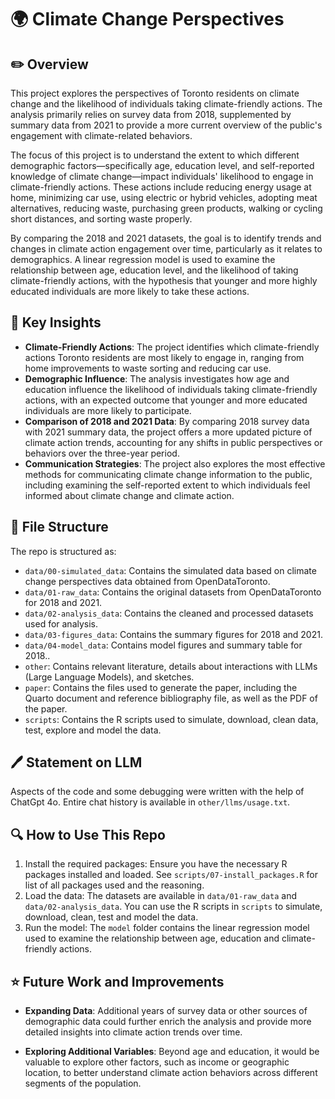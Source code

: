 # 🌍 Climate Change Perspectives


## ✏️ Overview
This project explores the perspectives of Toronto residents on climate change and the likelihood of individuals taking climate-friendly actions. The analysis primarily relies on survey data from 2018, supplemented by summary data from 2021 to provide a more current overview of the public's engagement with climate-related behaviors.

The focus of this project is to understand the extent to which different demographic factors—specifically age, education level, and self-reported knowledge of climate change—impact individuals' likelihood to engage in climate-friendly actions. These actions include reducing energy usage at home, minimizing car use, using electric or hybrid vehicles, adopting meat alternatives, reducing waste, purchasing green products, walking or cycling short distances, and sorting waste properly.

By comparing the 2018 and 2021 datasets, the goal is to identify trends and changes in climate action engagement over time, particularly as it relates to demographics. A linear regression model is used to examine the relationship between age, education level, and the likelihood of taking climate-friendly actions, with the hypothesis that younger and more highly educated individuals are more likely to take these actions.


## 🤔 Key Insights
-   **Climate-Friendly Actions**: The project identifies which climate-friendly actions Toronto residents are most likely to engage in, ranging from home improvements to waste sorting and reducing car use.
-    **Demographic Influence**: The analysis investigates how age and education influence the likelihood of individuals taking climate-friendly actions, with an expected outcome that younger and more educated individuals are more likely to participate.
-    **Comparison of 2018 and 2021 Data**:  By comparing 2018 survey data with 2021 summary data, the project offers a more updated picture of climate action trends, accounting for any shifts in public perspectives or behaviors over the three-year period.
-    **Communication Strategies**: The project also explores the most effective methods for communicating climate change information to the public, including examining the self-reported extent to which individuals feel informed about climate change and climate action.


## 📁 File Structure

The repo is structured as:

-   `data/00-simulated_data`: Contains the simulated data based on climate change perspectives data obtained from OpenDataToronto.
-   `data/01-raw_data`: Contains the original datasets from OpenDataToronto for 2018 and 2021.
-   `data/02-analysis_data`: Contains the cleaned and processed datasets used for analysis.
-   `data/03-figures_data`: Contains the summary figures for 2018 and 2021.
-   `data/04-model_data`: Contains model figures and summary table for 2018..
-   `other`: Contains relevant literature, details about interactions with LLMs (Large Language Models), and sketches.
-   `paper`: Contains the files used to generate the paper, including the Quarto document and reference bibliography file, as well as the PDF of the paper. 
-   `scripts`: Contains the R scripts used to simulate, download, clean data, test, explore and model the data. 


## 🖊️ Statement on LLM
Aspects of the code and some debugging were written with the help of ChatGpt 4o. Entire chat history is available in `other/llms/usage.txt`.

## 🔍 How to Use This Repo
1. Install the required packages: Ensure you have the necessary R packages installed and loaded. See `scripts/07-install_packages.R` for list of all packages used and the reasoning. 
2. Load the data: The datasets are available in `data/01-raw_data` and `data/02-analysis_data`. You can use the R scripts in `scripts` to simulate, download, clean, test and model the data. 
3. Run the model: The `model` folder contains the linear regression model used to examine the relationship between age, education and climate-friendly actions. 

## ⭐ Future Work and Improvements
-    **Expanding Data**: Additional years of survey data or other sources of demographic data could further enrich the analysis and provide more detailed insights into climate action trends over time.

-    **Exploring Additional Variables**: Beyond age and education, it would be valuable to explore other factors, such as income or geographic location, to better understand climate action behaviors across different segments of the population.



